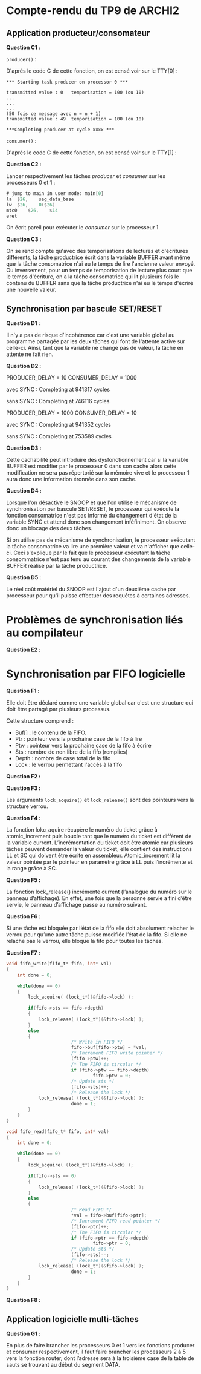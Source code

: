 # Compte-rendu du TP9 de ARCHI2

## Application producteur/consomateur

__Question C1 :__

`producer()` :

D'après le code C de cette fonction, on est censé voir sur le TTY[0] :

```
*** Starting task producer on processor 0 ***

transmitted value : 0	temporisation = 100 (ou 10)
...
...
...
(50 fois ce message avec n = n + 1)
transmitted value : 49	temporisation = 100 (ou 10)

***Completing producer at cycle xxxx ***
```

`consumer()` :

D'après le code C de cette fonction, on est censé voir sur le TTY[1] :

__Question C2 :__

Lancer respectivement les tâches _producer_ et _consumer_ sur les processeurs 0 et 1 :


```nasm
# jump to main in user mode: main[0]
la	$26,	seg_data_base
lw	$26,	0($26)
mtc0	$26,	$14
eret
```

On écrit pareil pour exécuter le _consumer_ sur le processeur 1.

__Question C3 :__

On se rend compte qu'avec des temporisations de lectures et d'écritures différents, la tâche productrice écrit dans la variable BUFFER avant même que la tâche consomatrice n'ai eu le temps de lire l'ancienne valeur envoyé. Ou inversement, pour un temps de temporisation de lecture plus court que le temps d'écriture, on a la tâche consomatrice qui lit plusieurs fois le contenu du BUFFER sans que la tâche productrice n'ai eu le temps d'écrire une nouvelle valeur.

## Synchronisation par bascule SET/RESET

__Question D1 :__

Il n'y a pas de risque d'incohérence car c'est une variable global au programme partagée par les deux tâches qui font de l'attente active sur celle-ci. Ainsi, tant que la variable ne change pas de valeur, la tâche en attente ne fait rien.

__Question D2 :__

PRODUCER_DELAY = 10
CONSUMER_DELAY = 1000

avec SYNC :
Completing at 941317 cycles

sans SYNC :
Completing at 746116 cycles

PRODUCER_DELAY = 1000
CONSUMER_DELAY = 10

avec SYNC :
Completing at 941352 cycles

sans SYNC :
Completing at 753589 cycles

__Question D3 :__

Cette cachabilité peut introduire des dysfonctionnement car si la variable BUFFER est modifier par le processeur 0 dans son cache alors cette modification ne sera pas répertorié sur la mémoire vive et le processeur 1 aura donc une information éronnée dans son cache.

__Question D4 :__

Lorsque l'on désactive le SNOOP et que l'on utilise le mécanisme de synchronisation par bascule SET/RESET, le processeur qui exécute la fonction consomatrice n'est pas informé du changement d'état de la variable SYNC et attend donc son changement inféfiniment. On observe donc un blocage des deux tâches. 

Si on utilise pas de mécanisme de synchronisation, le processeur exécutant la tâche consomatrice va lire une première valeur et va n'afficher que celle-ci. Ceci s'explique par le fait que le processeur exécutant la tâche consommatrice n'est pas tenu au courant des changements de la variable BUFFER réalisé par la tâche productrice.

__Question D5 :__

Le réel coût matériel du SNOOP est l'ajout d'un deuxième cache par processeur pour qu'il puisse effectuer des requêtes à certaines adresses. 

# Problèmes de synchronisation liés au compilateur

__Question E2 :__

# Synchronisation par FIFO logicielle

__Question F1 :__

Elle doit être déclaré comme une variable global car c'est une structure qui doit être partagé par plusieurs processus.

Cette structure comprend :
- Buf[] : le contenu de la FIFO.
- Ptr : pointeur vers la prochaine case de la fifo à lire
- Ptw : pointeur vers la prochaine case de la fifo à écrire
- Sts  : nombre de non libre de la fifo (remplies)
- Depth : nombre de case total de la fifo
- Lock : le verrou permettant l'accès à la fifo


__Question F2 :__

__Question F3 :__

Les arguments `lock_acquire()` et `lock_release()` sont des pointeurs vers la structure verrou.

__Question F4 :__

La fonction lokc_aquire récupère le numéro du ticket grâce à atomic_increment puis boucle tant que le numéro du ticket est différent de la variable current. L’incrémentation du ticket doit être atomic car plusieurs tâches peuvent demander la valeur du ticket, elle contient des instructions LL et SC qui doivent être écrite en assembleur. Atomic_increment lit la valeur pointée par le pointeur en paramètre grâce à LL puis l’incrémente et la range grâce à SC.

__Question F5 :__

La fonction lock_release() incrémente current (l’analogue du numéro sur le panneau d’affichage). En effet, une fois que la personne servie a fini d’être servie, le panneau d’affichage passe au numéro suivant.

__Question F6 :__

Si une tâche est bloquée par l’état de la fifo elle doit absolument relacher le verrou pour qu’une autre tâche puisse modifiée l’état de la fifo. Si elle ne relache pas le verrou, elle bloque la fifo pour toutes les tâches.

__Question F7 :__

```c
void fifo_write(fifo_t* fifo, int* val)
{
    int done = 0;

    while(done == 0)
    {
        lock_acquire( (lock_t*)(&fifo->lock) );

        if(fifo->sts == fifo->depth)
        {
            lock_release( (lock_t*)(&fifo->lock) );
        }
        else
        {
                        /* Write in FIFO */
                        fifo->buf[fifo->ptw] = *val;
                        /* Increment FIFO write pointer */
                        (fifo->ptw)++;
                        /* The FIFO is circular */
                        if (fifo->ptw == fifo->depth)
                                fifo->ptw = 0;
                        /* Update sts */
                        (fifo->sts)++;
                        /* Release the lock */
            lock_release( (lock_t*)(&fifo->lock) );
                        done = 1;
        }
    }
}
```

```c
void fifo_read(fifo_t* fifo, int* val)
{
    int done = 0;

    while(done == 0)
    {
        lock_acquire( (lock_t*)(&fifo->lock) );

        if(fifo->sts == 0)
        {
            lock_release( (lock_t*)(&fifo->lock) );
        }
        else
        {
                        /* Read FIFO */
                        *val = fifo->buf[fifo->ptr];
                        /* Increment FIFO read pointer */
                        (fifo->ptr)++;
                        /* The FIFO is circular */
                        if (fifo->ptr == fifo->depth)
                                fifo->ptr = 0;
                        /* Update sts */
                        (fifo->sts)--;
                        /* Release the lock */
            lock_release( (lock_t*)(&fifo->lock) );
                        done = 1;
        }
    }
}
```

__Question F8 :__


## Application logicielle multi-tâches

__Question G1 :__

En plus de faire brancher les processeurs 0 et 1 vers les fonctions producer et consumer respectivement, il faut faire brancher les processeurs 2 à 5 vers la fonction router, dont l’adresse sera à la troisième case de la table de sauts se trouvant au début du segment DATA.


